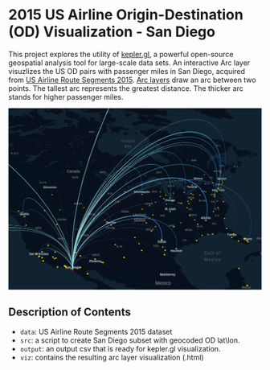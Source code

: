 # 2015 US Airline Origin-Destination (OD) Visualization - San Diego
This project explores the utility of [kepler.gl](https://kepler.gl/demo), a powerful open-source geospatial analysis tool for large-scale data sets.
An interactive Arc layer visuzlizes the US OD pairs with passenger miles in San Diego, acquired from [US Airline Route Segments 2015](https://data.world/garyhoov/us-airline-route-segments-2015).
[Arc layers](https://docs.kepler.gl/docs/user-guides/c-types-of-layers/b-arc) draw an arc between two points. The tallest arc represents the greatest distance. The thicker arc stands for higher passenger miles.

![alt text](viz/san_diego_viz_screenshot.png)

## Description of Contents
* `data`: US Airline Route Segments 2015 dataset
* `src`: a script to create San Diego subset with geocoded OD lat\lon.
* `output`: an output csv that is ready for kepler.gl visualization.
* `viz`: contains the resulting arc layer visualization (.html)
